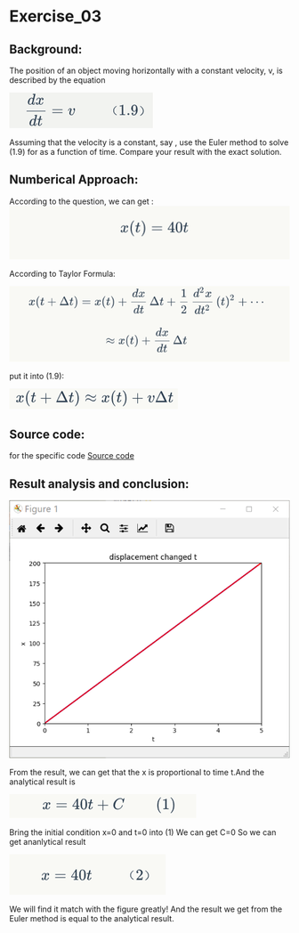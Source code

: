 # Exercise_03
## Background:
The position of an object moving horizontally with a constant velocity, v, is described by the equation 

![](https://github.com/maxiaobao233/compuational_physics_N2015301020106/blob/master/12.png)

Assuming that the velocity is a constant, say , use the Euler method to solve (1.9) for  as a function of time. Compare your result with the exact solution.
## Numberical Approach:
According to the question, we can get :
![](https://github.com/maxiaobao233/compuational_physics_N2015301020106/blob/master/1.jpg)


According to Taylor Formula:

![](https://github.com/maxiaobao233/compuational_physics_N2015301020106/blob/master/2.jpg)

put  it into (1.9):

![](https://github.com/maxiaobao233/compuational_physics_N2015301020106/blob/master/0.jpg)

## Source code:
for the specific code
[Source code](https://github.com/maxiaobao233/compuational_physics_N2015301020106/blob/master/code%204.py)
## Result analysis and conclusion:
![](https://github.com/maxiaobao233/compuational_physics_N2015301020106/blob/master/0_D1B9~_1(XY4%5B7W6)%5DHYSB.png)


From the result, we can get that the x is proportional to time t.And the analytical result is


![](https://github.com/maxiaobao233/compuational_physics_N2015301020106/blob/master/3.png)


Bring the initial condition x=0  and t=0 into (1) 
 We can get  C=0
 So we can get ananlytical result
 
 
![](https://github.com/maxiaobao233/compuational_physics_N2015301020106/blob/master/4.png)
 
 
 We will find it match with the figure greatly! And the result we get from the Euler method is equal to the analytical result.
